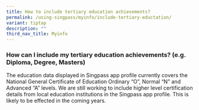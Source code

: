 ```yaml
---
title: How to include tertiary education achievements?
permalink: /using-singpass/myinfo/include-tertiary-eductation/
variant: tiptap
description: ""
third_nav_title: Myinfo
---
```

<h3>How can I include my tertiary education achievements? (e.g. Diploma, Degree, Masters)</h3>
<p>The education data displayed in Singpass app profile currently covers
the National General Certificate of Education Ordinary “O”, Normal “N”
and Advanced “A” levels. We are still working to include higher level certification
details from local education institutions in the Singpass app profile.
This is likely to be effected in the coming years.</p>